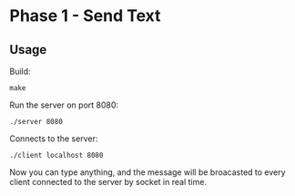 # Phase 1 - Send Text
## Usage
Build:
```
make
```
Run the server on port 8080:
```
./server 8080
```
Connects to the server:
```
./client localhost 8080
```
Now you can type anything, and the message will be broacasted to every client connected to the server by socket in real time.
